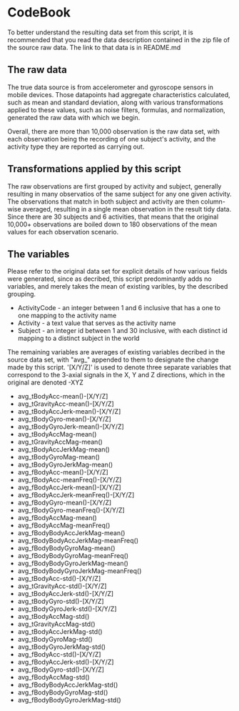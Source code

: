 CodeBook
=================

To better understand the resulting data set from this script, it is recommended that you read the data description contained in the zip file of the source raw data. The link to that data is in README.md

## The raw data
The true data source is from accelerometer and gyroscope sensors in mobile devices. Those datapoints had aggregate characteristics calculated, such as mean and standard deviation, along with various transformations applied to these values, such as noise filters, formulas, and normalization, generated the raw data with which we begin.

Overall, there are more than 10,000 observation is the raw data set, with each observation being the recording of one subject's activity, and the activity type they are reported as carrying out.

## Transformations applied by this script

The raw observations are first grouped by activity and subject, generally resulting in many observatios of the same subject for any one given activity. The observations that match in both subject and activity are then column-wise averaged, resulting in a single mean observation in the result tidy data. Since there are 30 subjects and 6 activities, that means that the original 10,000+ observations are boiled down to 180 observations of the mean values for each observation scenario.

## The variables

Please refer to the original data set for explicit details of how various fields were generated, since as decribed, this script predominantly adds no variables, and merely takes the mean of existing varibles, by the described grouping.

* ActivityCode - an integer between 1 and 6 inclusive that has a one to one mapping to the activity name
* Activity - a text value that serves as the activity name
* Subject - an integer id between 1 and 30 inclusive, with each distinct id mapping to a distinct subject in the world

The remaining variables are averages of existing variables decribed in the source data set, with "avg_" appended to them to designate the change made by this script. '[X/Y/Z]' is used to denote three separate variables that correspond to the 3-axial signals in the X, Y and Z directions, which in the original are denoted -XYZ

* avg_tBodyAcc-mean()-[X/Y/Z]
* avg_tGravityAcc-mean()-[X/Y/Z]
* avg_tBodyAccJerk-mean()-[X/Y/Z]
* avg_tBodyGyro-mean()-[X/Y/Z]
* avg_tBodyGyroJerk-mean()-[X/Y/Z]
* avg_tBodyAccMag-mean()
* avg_tGravityAccMag-mean()
* avg_tBodyAccJerkMag-mean()
* avg_tBodyGyroMag-mean()
* avg_tBodyGyroJerkMag-mean()
* avg_fBodyAcc-mean()-[X/Y/Z]
* avg_fBodyAcc-meanFreq()-[X/Y/Z]
* avg_fBodyAccJerk-mean()-[X/Y/Z]
* avg_fBodyAccJerk-meanFreq()-[X/Y/Z]
* avg_fBodyGyro-mean()-[X/Y/Z]
* avg_fBodyGyro-meanFreq()-[X/Y/Z]
* avg_fBodyAccMag-mean()
* avg_fBodyAccMag-meanFreq()
* avg_fBodyBodyAccJerkMag-mean()
* avg_fBodyBodyAccJerkMag-meanFreq()
* avg_fBodyBodyGyroMag-mean()
* avg_fBodyBodyGyroMag-meanFreq()
* avg_fBodyBodyGyroJerkMag-mean()
* avg_fBodyBodyGyroJerkMag-meanFreq()
* avg_tBodyAcc-std()-[X/Y/Z]
* avg_tGravityAcc-std()-[X/Y/Z]
* avg_tBodyAccJerk-std()-[X/Y/Z]
* avg_tBodyGyro-std()-[X/Y/Z]
* avg_tBodyGyroJerk-std()-[X/Y/Z]
* avg_tBodyAccMag-std()
* avg_tGravityAccMag-std()
* avg_tBodyAccJerkMag-std()
* avg_tBodyGyroMag-std()
* avg_tBodyGyroJerkMag-std()
* avg_fBodyAcc-std()-[X/Y/Z]
* avg_fBodyAccJerk-std()-[X/Y/Z]
* avg_fBodyGyro-std()-[X/Y/Z]
* avg_fBodyAccMag-std()
* avg_fBodyBodyAccJerkMag-std()
* avg_fBodyBodyGyroMag-std()
* avg_fBodyBodyGyroJerkMag-std()
